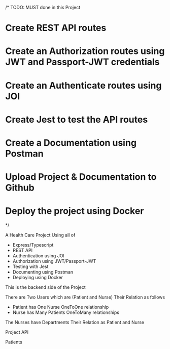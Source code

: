 /\*
TODO: MUST done in this Project

# Create REST API routes

# Create an Authorization routes using JWT and Passport-JWT credentials

# Create an Authenticate routes using JOI

# Create Jest to test the API routes

# Create a Documentation using Postman

# Upload Project & Documentation to Github

# Deploy the project using Docker

\*/

A Health Care Project Using all of

- Express/Typescript
- REST API
- Authentication using JOI
- Authorization using JWT/Passport-JWT
- Testing with Jest
- Documenting using Postman
- Deploying using Docker

This is the backend side of the Project

There are Two Users which are (Patient and Nurse)
Their Relation as follows

- Patient has One Nurse OneToOne relationship
- Nurse has Many Patients OneToMany relationships

The Nurses have Departments
Their Relation as Patient and Nurse

Project API

Patients
